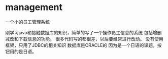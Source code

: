 # management
一个小的员工管理系统

刚学习java和接触数据库的知识，简单的写了一个操作员工信息的系统
包括增删减改和下载信息的功能。
很多代码写的都很差，以后要经常进行改动。
没有使用框架，只用了JDBC的相关知识
数据库是ORACLE的
因为是一个日语的课题，按钮用的是日语。
